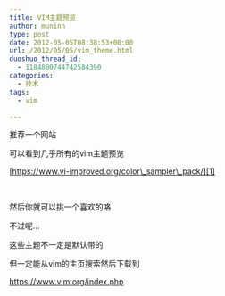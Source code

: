```yaml
---
title: VIM主题预览
author: muninn
type: post
date: 2012-05-05T08:38:53+00:00
url: /2012/05/05/vim_theme.html
duoshuo_thread_id:
  - 1184800744742584390
categories:
  - 技术
tags:
  - vim

---
```

推荐一个网站

可以看到几乎所有的vim主题预览

[https://www.vi-improved.org/color\_sampler\_pack/][1]

&#160;

然后你就可以挑一个喜欢的咯

不过呢&#8230;

这些主题不一定是默认带的

但一定能从vim的主页搜索然后下载到

<https://www.vim.org/index.php>

 [1]: https://www.vi-improved.org/color_sampler_pack/